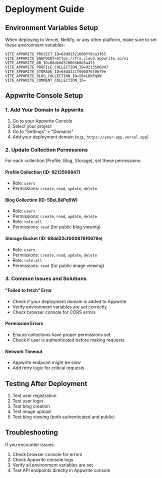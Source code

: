 # Deployment Guide

## Environment Variables Setup

When deploying to Vercel, Netlify, or any other platform, make sure to set these environment variables:

```
VITE_APPWRITE_PROJECT_ID=68dd1321000ff8ca3f65
VITE_APPWRITE_ENDPOINT=https://fra.cloud.appwrite.io/v1
VITE_APPWRITE_DB_ID=68de6d520003b0b5a475
VITE_APPWRITE_PROFILE_COLLECTION_ID=9213506847
VITE_APPWRITE_STORAGE_ID=68dd32cf000876f0679e
VITE_APPWRITE_BLOG_COLLECTION_ID=5BxL8kPq9W
VITE_APPWRITE_COMMENT_COLLECTION_ID=
```

## Appwrite Console Setup

### 1. Add Your Domain to Appwrite

1. Go to your Appwrite Console
2. Select your project
3. Go to "Settings" > "Domains"
4. Add your deployment domain (e.g., `https://your-app.vercel.app`)

### 2. Update Collection Permissions

For each collection (Profile, Blog, Storage), set these permissions:

#### Profile Collection (ID: 9213506847)
- Role: `users`
- Permissions: `create`, `read`, `update`, `delete`

#### Blog Collection (ID: 5BxL8kPq9W)
- Role: `users` 
- Permissions: `create`, `read`, `update`, `delete`
- Role: `role:all`
- Permissions: `read` (for public blog viewing)

#### Storage Bucket (ID: 68dd32cf000876f0679e)
- Role: `users`
- Permissions: `create`, `read`, `update`, `delete`
- Role: `role:all`
- Permissions: `read` (for public image viewing)

### 3. Common Issues and Solutions

#### "Failed to fetch" Error
- Check if your deployment domain is added to Appwrite
- Verify environment variables are set correctly
- Check browser console for CORS errors

#### Permission Errors
- Ensure collections have proper permissions set
- Check if user is authenticated before making requests

#### Network Timeout
- Appwrite endpoint might be slow
- Add retry logic for critical requests

## Testing After Deployment

1. Test user registration
2. Test user login
3. Test blog creation
4. Test image upload
5. Test blog viewing (both authenticated and public)

## Troubleshooting

If you encounter issues:

1. Check browser console for errors
2. Check Appwrite console logs
3. Verify all environment variables are set
4. Test API endpoints directly in Appwrite console
